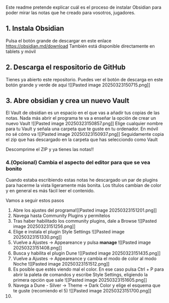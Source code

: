 Este readme pretende explicar cuál es el proceso de instalar Obsidian para poder mirar las notas que he creado para vosotros, jugadores.


## 1. Instala Obsidian

Pulsa el botón grande de descargar en este enlace https://obsidian.md/download
También está disponible directamente en tablets y móvil


## 2. Descarga el respositorio de GitHub

Tienes ya abierto este repositorio. Puedes ver el botón de descarga en este botón grande y verde de aquí
![[Pasted image 20250323150715.png]]

## 3. Abre obsidian y crea un nuevo Vault
El Vault de obsidian es un espacio en el que vas a añadir tus copias de las notas.
Nada más abrir el programa te va a enseñar la opción de crear un nuevo Vault 
![[Pasted image 20250323150857.png]]
Elige cualquier nombre para tu Vault y señala una carpeta que te guste en tu ordenador. En móvil no sé cómo va
![[Pasted image 20250323150937.png]]
Seguidamente copia el zip que has descargado en la carpeta que has selecciondo como Vault

Descomprime el ZIP y ya tienes las notas!!

### 4.(Opcional) Cambia el aspecto del editor para que se vea bonito

Cuando estaba escribiendo estas notas he descargado un par de plugins para hacerme la vista ligeramente más bonita.
Los títulos cambian de color y en general es más fácil leer el contenido.

Vamos a seguir estos pasos

1. Abre los ajustes del programa![[Pasted image 20250323151201.png]]
2. Navega hasta Community Plugins y permítelos
3. Tras haber habilitado los community plugins, dale a Browse ![[Pasted image 20250323151256.png]]
4. Elige e instala el plugin Style Settings ![[Pasted image 20250323151330.png]]
5. Vuelve a Ajustes -> Appeareance y pulsa **manage** ![[Pasted image 20250323151408.png]]
6. Busca y habilita el plugin Dune ![[Pasted image 20250323151435.png]]
7. Vuelve a Ajustes -> Appeareance y cambia el modo de color al modo Noche ![[Pasted image 20250323151512.png]]
8. Es posible que estés viendo mal el color. En ese caso pulsa Ctrl + P para abrir la paleta de comandos y escribe Style Settings, eligiendo la primera opción que sale ![[Pasted image 20250323151605.png]]
9. Navega a Dune - Silver -> Theme -> Dark Color y elige el esquema que te guste (recomiendo el 5) ![[Pasted image 20250323151700.png]]
10. 
